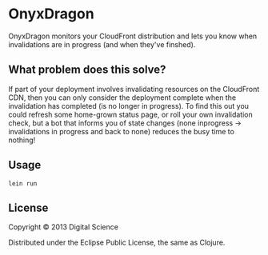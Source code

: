 # OnyxDragon

OnyxDragon monitors your CloudFront distribution and lets you know when
invalidations are in progress (and when they've finshed).

## What problem does this solve?

If part of your deployment involves invalidating resources on the CloudFront
CDN, then you can only consider the deployment complete when the invalidation
has completed (is no longer in progress). To find this out you could refresh
some home-grown status page, or roll your own invalidation check, but a bot that
informs you of state changes (none inprogress -> invalidations in progress and
back to none) reduces the busy time to nothing!

## Usage

    lein run

## License

Copyright © 2013 Digital Science

Distributed under the Eclipse Public License, the same as Clojure.
